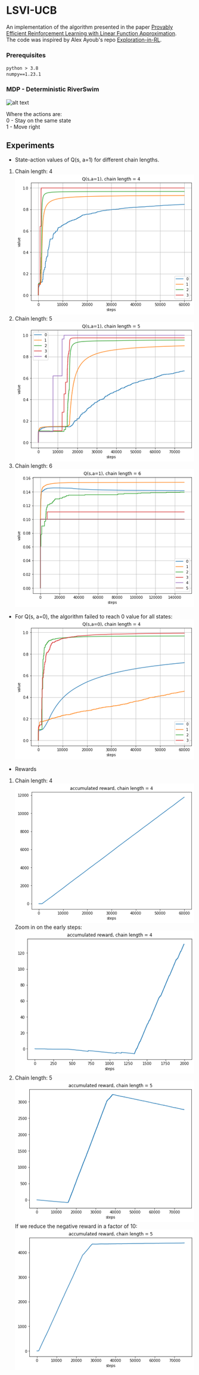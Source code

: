# LSVI-UCB
An implementation of the algorithm presented in the paper 
[Provably Efficient Reinforcement Learning with Linear Function Approximation](https://arxiv.org/pdf/1907.05388.pdf).  
The code was inspired by Alex Ayoub's repo [Exploration-in-RL](https://github.com/aa14k/Exploration-in-RL).
### Prerequisites
```
python > 3.8
numpy==1.23.1
```

### MDP - Deterministic RiverSwim

![alt text](https://www.researchgate.net/publication/357201959/figure/fig1/AS:1103292767711237@1640056902545/RiverSwim-MDP-solid-and-dotted-arrows-denote-the-transitions-under-actions-right-and.ppm)

Where the actions are:  
0 - Stay on the same state  
1 - Move right  

## Experiments
- State-action values of Q(s, a=1) for different chain lengths.

1. Chain length: 4  
![Alt text](artifacts/q_4.png)
2. Chain length: 5  
![Alt text](artifacts/q_5.png)
3. Chain length: 6  
![Alt text](artifacts/q_6.png)

- For Q(s, a=0), the algorithm failed to reach 0 value for all states:  
![Alt text](artifacts/q_4_a0.png)
  
- Rewards  
1. Chain length: 4  
![Alt text](artifacts/reward_4.png)  
Zoom in on the early steps:  
![Alt text](artifacts/reward_4_2000.png)
2. Chain length: 5  
![Alt text](artifacts/reward_5.png)  
If we reduce the negative reward in a factor of 10:  
![Alt text](artifacts/reward_5_small.png)
